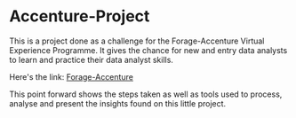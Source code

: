 # Accenture-Project
This is a project done as a challenge for the Forage-Accenture Virtual Experience Programme.
It gives the chance for new and entry data analysts to learn and practice their data analyst skills. 

Here's the link: [Forage-Accenture](https://www.theforage.com/virtual-internships/prototype/hzmoNKtzvAzXsEqx8/%20Data%20Analytics%20Virtual%20Experience?ref=zRPcCdSqXxHZCAD5a)


This point forward shows the steps taken as well as tools used to process, analyse and present the insights found on this little project.
